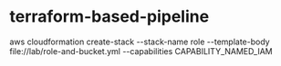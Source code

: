 # terraform-based-pipeline

aws cloudformation create-stack --stack-name role --template-body file://lab/role-and-bucket.yml --capabilities CAPABILITY_NAMED_IAM